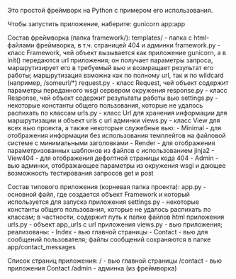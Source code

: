 Это простой фреймворк на Python с примером его использования.

Чтобы запустить приложение, наберите: gunicorn app:app

Состав фреймворка (папка framework/):
templates/ - папка с html-файлами фреймворка, в т.ч. страницей 404 и админки
framework.py - класс Framework, чей объект вызывается как приложение gunicorn, а в init() передаются url приложения;
               он получает параметры запроса, маршрутизирует его в требуемый вью и возмращает результат его работы;
               маршрутизация взможна как по полному url, так и по wildcard (например, /someurl/*)
request.py - класс Request, чей объект содержит параметры переданного wsgi сервером окружения
response.py - класс Response, чей объект содержит результаты работы вью
settings.py - некоторые константы общего пользования, которые не удалось распихать по классам
urls.py - класс Url для хранения информации для маршрутизации и объект urls с url админки
views.py - класс View для всех вью проекта, а также некоторые служебные вью:
    - Minimal - для отображения информации без использования темплейтов на файловой системе с минимальными заголовками
    - Render - для отображения параметризованных шаблонов из файлов с использованием jinja2
    - View404 - для отображения дефолтной страницы кода 404
    - Admin - вью админки, отображающее параметры из окружения wsgi
              и дающее возможность тестирования запросов get и post

Состав типового приложения (корневая папка проекта):
app.py - основной файл, где создается объект Framework и который используется для запуска приложения
settings.py - некоторые константы общего пользования, которые не удалось распихать по классам;
              в частности, содержит путь к папке файлов html приложения
urls.py - объект app_urls с url приложения
views.py - вью приложения; реализованы:
    - Index - вью главной страницы
    - Contact - вью для сообщений пользователя; файлы сообщений сохраняются в папке app/contact_messages

Список страниц приложения:
/ - вью главной страницы
/contact - вью приложения Contact
/admin - админка (из фреймворка)
